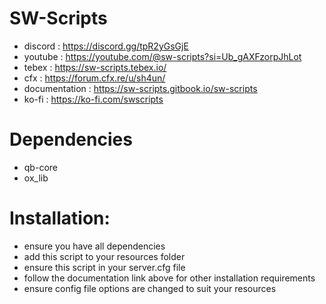 # SW-Scripts
- discord : https://discord.gg/tpR2yGsGjE
- youtube : https://youtube.com/@sw-scripts?si=Ub_gAXFzorpJhLot
- tebex : https://sw-scripts.tebex.io/
- cfx : https://forum.cfx.re/u/sh4un/
- documentation : https://sw-scripts.gitbook.io/sw-scripts
- ko-fi : https://ko-fi.com/swscripts

# Dependencies
- qb-core
- ox_lib

# Installation:
- ensure you have all dependencies
- add this script to your resources folder
- ensure this script in your server.cfg file
- follow the documentation link above for other installation requirements
- ensure config file options are changed to suit your resources